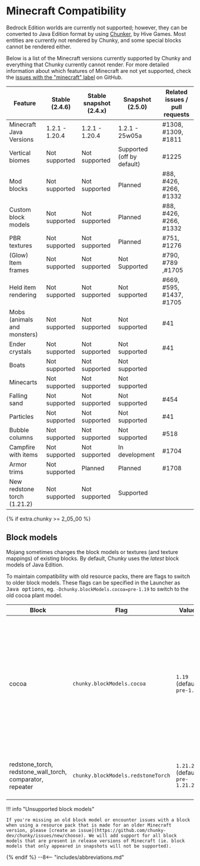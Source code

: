 # Minecraft Compatibility

Bedrock Edition worlds are currently not supported; however, they can be converted to Java Edition format by using <a href="https://chunker.app/" target="_blank">Chunker</a>, by Hive Games. Most entities are currently not rendered by Chunky, and some special blocks cannot be rendered either.

Below is a list of the Minecraft versions currently supported by Chunky and everything that Chunky currently cannot render. For more detailed information about which features of Minecraft are not yet supported, check the <a href="https://github.com/chunky-dev/chunky/issues?q=is%3Aissue+is%3Aopen+label%3Aminecraft" target="_blank">issues with the "minecraft" label</a> on GitHub.

| Feature                     | Stable (2.4.6) | Stable snapshot (2.4.x) | Snapshot (2.5.0)           | Related issues / pull requests |
| --------------------------- | -------------- | ----------------------- | -------------------------- | ------------------------------ |
| Minecraft Java Versions     | 1.2.1 - 1.20.4 | 1.2.1 - 1.20.4          | 1.2.1 - 25w05a             | #1308, #1309, #1811            |
| Vertical biomes             | Not supported  | Not supported           | Supported (off by default) | #1225                          |
| Mod blocks                  | Not supported  | Not supported           | Planned                    | #88, #426, #266, #1332         |
| Custom block models         | Not supported  | Not supported           | Planned                    | #88, #426, #266, #1332         |
| PBR textures                | Not supported  | Not supported           | Planned                    | #751, #1276                    |
| (Glow) Item frames          | Not supported  | Not supported           | Not Supported              | #790, #789 ,#1705              |
| Held item rendering         | Not supported  | Not supported           | Not supported              | #669, #595, #1437, #1705       |
| Mobs (animals and monsters) | Not supported  | Not supported           | Not supported              | #41                            |
| Ender crystals              | Not supported  | Not supported           | Not supported              | #41                            |
| Boats                       | Not supported  | Not supported           | Not supported              |                                |
| Minecarts                   | Not supported  | Not supported           | Not supported              |                                |
| Falling sand                | Not supported  | Not supported           | Not supported              | #454                           |
| Particles                   | Not supported  | Not supported           | Not supported              | #41                            |
| Bubble columns              | Not supported  | Not supported           | Not supported              | #518                           |
| Campfire with items         | Not supported  | Not supported           | In development             | #1704                          |
| Armor trims                 | Not supported  | Planned                 | Planned                    | #1708                          |
| New redstone torch (1.21.2) | Not supported  | Not supported           | Supported                  |                                |

{% if extra.chunky >= 2_05_00 %}

## Block models

Mojang sometimes changes the block models or textures (and texture mappings) of existing blocks. By default, Chunky uses the _latest_ block models of Java Edition.

To maintain compatibility with old resource packs, there are flags to switch to older block models. These flags can be specified in the Launcher as <samp>Java options</samp>, eg. `-Dchunky.blockModels.cocoa=pre-1.19` to switch to the old cocoa plant model.

| Block                                                     | Flag                               | Values                           | Note                                                                                                                                     |
| --------------------------------------------------------- | ---------------------------------- | -------------------------------- | ---------------------------------------------------------------------------------------------------------------------------------------- |
| cocoa                                                     | `chunky.blockModels.cocoa`         | `1.19` (default), `pre-1.19`     | Block model changed in 1.19; stage 2 cocoa plant is displayed incorrectly when the resource pack and block model don't match (see #1761) |
| redstone_torch, redstone_wall_torch, comparator, repeater | `chunky.blockModels.redstoneTorch` | `1.21.2` (default), `pre-1.21.2` | Redstone torch block model changed in 1.21.2                                                                                             |

!!! info "Unsupported block models"

    If you're missing an old block model or encounter issues with a block when using a resource pack that is made for an older Minecraft version, please [create an issue](https://github.com/chunky-dev/chunky/issues/new/choose). We will add support for all block models that are present in release versions of Minecraft (ie. block models that only appeared in snapshots will not be supported).

{% endif %}
--8<-- "includes/abbreviations.md"
